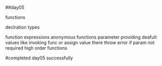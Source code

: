 ##day05

functions

declration types

function expressions
anonymous functions 
parameter providing deafult values like invoking func or assign value there
throw error if param not required
high order functions

#completed day05 successfully